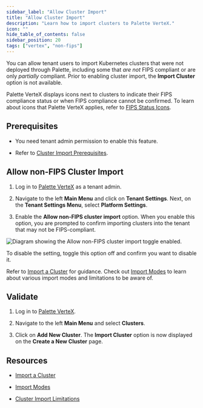 ```yaml
---
sidebar_label: "Allow Cluster Import"
title: "Allow Cluster Import"
description: "Learn how to import clusters to Palette VerteX."
icon: ""
hide_table_of_contents: false
sidebar_position: 20
tags: ["vertex", "non-fips"]
---
```


You can allow tenant users to import Kubernetes clusters that were not deployed through Palette, including some that
_are not_ FIPS compliant or are only _partially_ compliant. Prior to enabling cluster import, the **Import Cluster**
option is not available.

Palette VerteX displays icons next to clusters to indicate their FIPS compliance status or when FIPS compliance cannot
be confirmed. To learn about icons that Palette VerteX applies, refer to
[FIPS Status Icons](../../fips/fips-status-icons.md).

## Prerequisites

- You need tenant admin permission to enable this feature.

- Refer to [Cluster Import Prerequisites](../../../clusters/imported-clusters/cluster-import.md#prerequisites).

## Allow non-FIPS Cluster Import

1. Log in to [Palette VerteX](https://console.spectrocloud.com/) as a tenant admin.

2. Navigate to the left **Main Menu** and click on **Tenant Settings**. Next, on the **Tenant Settings Menu**, select
   **Platform Settings**.

3. Enable the **Allow non-FIPS cluster import** option. When you enable this option, you are prompted to confirm
   importing clusters into the tenant that may not be FIPS-compliant.

![Diagram showing the Allow non-FIPS cluster import toggle enabled.](/vertex_use-non-fips-settings_nonFips-cluster-import.png)

To disable the setting, toggle this option off and confirm you want to disable it.

Refer to [Import a Cluster](../../../clusters/imported-clusters/cluster-import.md) for guidance. Check out
[Import Modes](../../../clusters/imported-clusters/imported-clusters.md#import-modes) to learn about various import
modes and limitations to be aware of.

## Validate

1. Log in to [Palette VerteX](https://console.spectrocloud.com/).

2. Navigate to the left **Main Menu** and select **Clusters**.

3. Click on **Add New Cluster**. The **Import Cluster** option is now displayed on the **Create a New Cluster** page.

## Resources

- [Import a Cluster](../../../clusters/imported-clusters/cluster-import.md)

- [Import Modes](../../../clusters/imported-clusters/imported-clusters.md#import-modes)

- [Cluster Import Limitations](../../../clusters/imported-clusters/imported-clusters.md#limitations)
